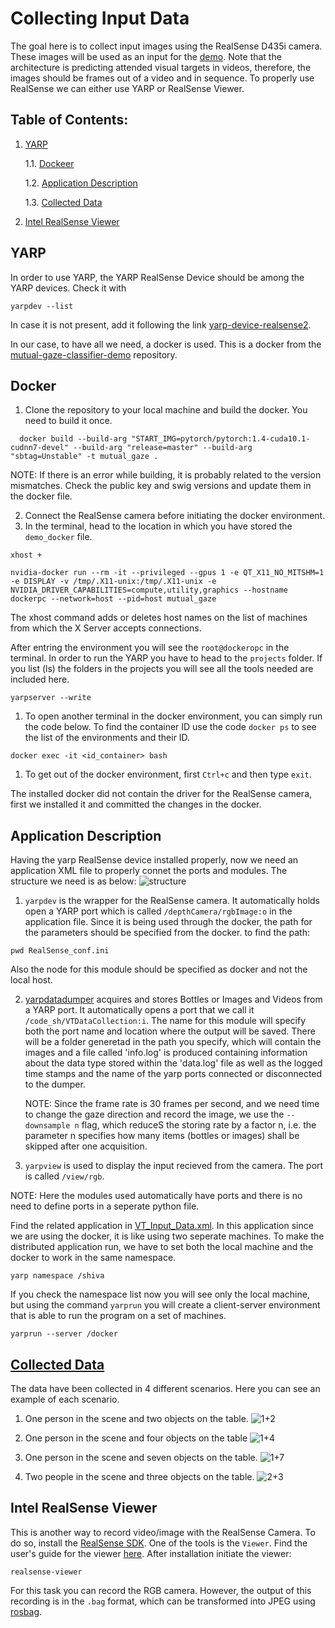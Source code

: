 # Collecting Input Data

The goal here is to collect input images using the RealSense D435i camera. These images will be used as an input for the [demo](https://github.com/ejcgt/attention-target-detection/blob/master/demo.py). Note that the architecture is predicting attended visual targets in videos, therefore, the images should be frames out of a video and in sequence. To properly use RealSense we can either use YARP or RealSense Viewer. 

## Table of Contents:
1. [YARP](#yarp)


   1.1. [Dockeer](#docker)

   1.2. [Application Description](#application-description)

   1.3. [Collected Data](#collected-data)
2. [Intel RealSense Viewer](#intel-realsense-viewer)
<a name="yarp"></a>
## YARP 
In order to use YARP, the YARP RealSense Device should be among the YARP devices. Check it with 
```
yarpdev --list
```
In case it is not present, add it following the link [yarp-device-realsense2](https://github.com/robotology/yarp-device-realsense2).

In our case, to have all we need, a docker is used. This is a docker from the [mutual-gaze-classifier-demo](https://github.com/MariaLombardi/mutual-gaze-classifier-demo/tree/main/app) repository.

## Docker
  
  1. Clone the repository to your local machine and build the docker. You need to build it once.
  ```
    docker build --build-arg "START_IMG=pytorch/pytorch:1.4-cuda10.1-cudnn7-devel" --build-arg "release=master" --build-arg "sbtag=Unstable" -t mutual_gaze .
  ```

  NOTE: If there is an error while building, it is probably related to the version mismatches. Check the public key and swig versions and update them in the docker file.

  2. Connect the RealSense camera before initiating the docker environment.
  3. In the terminal, head to the location in which you have stored the `demo_docker` file.
   ```
   xhost +

   nvidia-docker run --rm -it --privileged --gpus 1 -e QT_X11_NO_MITSHM=1 -e DISPLAY -v /tmp/.X11-unix:/tmp/.X11-unix -e NVIDIA_DRIVER_CAPABILITIES=compute,utility,graphics --hostname dockerpc --network=host --pid=host mutual_gaze
   ```

   The xhost command adds or deletes host names on the list of machines from which the X Server accepts connections.

   After entring the environment you will see the  `root@dockeropc` in the terminal.
   In order to run the YARP you have to head to the `projects` folder. If you list (ls) the folders in the projects you will see all the tools needed are included here.
   ```
   yarpserver --write
   ```
   1. To open another terminal in the docker environment, you can simply run the code below. To find the container ID use the code `docker ps` to see the list of the environments and their ID.
   ```
   docker exec -it <id_container> bash
   ```
   1. To get out of the docker environment, first `Ctrl+c` and then type `exit`.
   
The installed docker did not contain the driver for the RealSense camera, first we installed it and committed the changes in the docker.
  
<a name="description"></a>
## Application Description
  Having the yarp RealSense device installed properly, now we need an application XML file to properly connet the ports and modules. The structure we need is as below:
  ![structure](Img/structure.jpeg)

  1. `yarpdev` is the wrapper for the RealSense camera. It automatically holds open a YARP port which is called `/depthCamera/rgbImage:o` in the application file. Since it is being used through the docker, the path for the parameters should be specified from the docker. to find the path:
   ```
   pwd RealSense_conf.ini
   ``` 
  Also the node for this module should be specified as docker and not the local host.

  2. [yarpdatadumper](https://www.yarp.it//v3.5/yarpdatadumper.html#yarpdatadumper_intro) acquires and stores Bottles or Images and Videos from a YARP port. It automatically opens a port that we call it `/code_sh/VTDataCollection:i`. The name for this module will specify both the port name and location where the output will be saved. There will be a folder generetad in the path you specify, which will contain the images and a file called 'info.log' is produced containing information about the data type stored within the 'data.log' file as well as the logged time stamps and the name of the yarp ports connected or disconnected to the dumper.
  
      NOTE: Since the frame rate is 30 frames per second, and we need time to change the gaze direction and record the image, we use the `--downsample n` flag, which reduceS the storing rate by a factor n, i.e. the parameter n specifies how many items (bottles or images) shall be skipped after one acquisition.
  3. `yarpview` is used to display the input recieved from the camera. The port is called `/view/rgb`.
  
  NOTE: Here the modules used automatically have ports and there is no need to define ports in a seperate python file.

  Find the related application in [VT_Input_Data.xml](https://github.com/shivahanifi/visual-targets/blob/main/Demo/VT_Demo_OurData/VT_Input_Data.xml). In this application since we are using the docker, it is like using two seperate machines. To make the distributed application run, we have to set both the local machine and the docker to work in the same namespace.
  ```
  yarp namespace /shiva
  ```
  If you check the namespace list now you will see only the local machine, but using the command `yarprun` you will create a client-server environment that is able to run the program on a set of machines.
  ```
  yarprun --server /docker
  ```

## [Collected Data](https://github.com/shivahanifi/visual-targets/blob/main/Demo/VT_Demo_OurData/VT_RawInput.zip)
The data have been collected in 4 different scenarios. Here you can see an example of each scenario.
1. One person in the scene and two objects on the table.
![1+2](Img/1p2oExample.jpg)

2. One person in the scene and four objects on the table
![1+4](Img/1p4oExample.jpg)

3. One person in the scene and seven objects on the table.
![1+7](Img/1p7oExample.jpg)

4. Two people in the scene and three objects on the table.
![2+3](Img/2p3oExample.jpg)

## Intel RealSense Viewer
This is another way to record video/image with the RealSense Camera. To do so, install the [RealSense SDK](https://www.intelrealsense.com/sdk-2/). One of the tools is the `Viewer`. Find the user's guide for the viewer [here](https://www.intelrealsense.com/download/7144/).
After installation initiate the viewer:
```
realsense-viewer
```
For this task you can record the RGB camera. However, the output of this recording is in the `.bag` format, which can be transformed into JPEG using [rosbag](http://wiki.ros.org/rosbag/Tutorials/Exporting%20image%20and%20video%20data).





